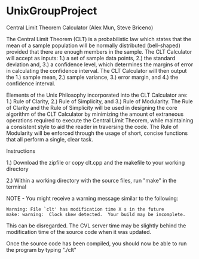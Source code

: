 UnixGroupProject
================
Central Limit Theorem Calculator (Alex Mun, Steve Briceno)

The Central Limit Theorem (CLT) is a probabilistic law which states that the mean 
of a sample population will be normally distributed (bell-shaped) provided that 
there are enough members in the sample. The CLT Calculator will accept as inputs: 
1.) a set of sample data points, 2.) the standard deviation and, 3.) a confidence 
level, which determines the margins of error in calculating the confidence interval. 
The CLT Calculator will then output the 1.) sample mean, 2.) sample variance, 
3.) error margin, and 4.) the confidence interval.

Elements of the Unix Philosophy incorporated into the CLT Calculator are: 1.) 
Rule of Clarity, 2.) Rule of Simplicity, and 3.) Rule of Modularity. The Rule of 
Clarity and the Rule of Simplicity will be used in designing the core algorithm 
of the CLT Calculator by minimizing the amount of extraneous operations required to 
execute the Central Limit Theorem, while maintaining a consistent style to aid
the reader in traversing the code. The Rule of Modularity will be enforced through
the usage of short, concise functions that all perform a single, clear task.

Instructions

1.) Download the zipfile or copy clt.cpp and the makefile to your working directory

2.) Within a working directory with the source files, run "make" in the terminal

NOTE - You might receive a warning message similar to the following:

```
Warning: File `clt' has modification time X s in the future
make: warning:  Clock skew detected.  Your build may be incomplete.
```

This can be disregarded. The CVL server time may be slightly behind the modification time of the source code when it was updated.

Once the source code has been compiled, you should now be able to run the program by typing "./clt"
